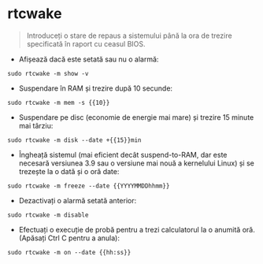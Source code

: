 # rtcwake

> Introduceți o stare de repaus a sistemului până la ora de trezire specificată în raport cu ceasul BIOS.

- Afișează dacă este setată sau nu o alarmă:

`sudo rtcwake -m show -v`

- Suspendare în RAM și trezire după 10 secunde:

`sudo rtcwake -m mem -s {{10}}`

- Suspendare pe disc (economie de energie mai mare) și trezire 15 minute mai târziu:

`sudo rtcwake -m disk --date +{{15}}min`

- Îngheață sistemul (mai eficient decât suspend-to-RAM, dar este necesară versiunea 3.9 sau o versiune mai nouă a kernelului Linux) și se trezește la o dată și o oră date:

`sudo rtcwake -m freeze --date {{YYYYMMDDhhmm}}`

- Dezactivați o alarmă setată anterior:

`sudo rtcwake -m disable`

- Efectuați o execuție de probă pentru a trezi calculatorul la o anumită oră. (Apăsați Ctrl C pentru a anula):

`sudo rtcwake -m on --date {{hh:ss}}`

